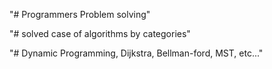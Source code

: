 "# Programmers Problem solving"<p/>
"# solved case of algorithms by categories"<p/>
"# Dynamic Programming, Dijkstra, Bellman-ford, MST, etc..."<p/>
